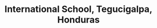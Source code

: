 ---
layout: event-report
speaker: Fred Lynch
title: International School, Tegucigalpa, Honduras
mp3: https://www.dropbox.com/s/hzdn9alleo8hu1w/2013-11-08-FL%20International%20School%2C%20Tegucigalpa%2C%20Honduras.mp3
---